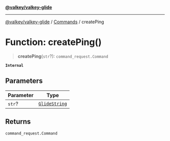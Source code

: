 [**@valkey/valkey-glide**](../../README.md)

***

[@valkey/valkey-glide](../../modules.md) / [Commands](../README.md) / createPing

# Function: createPing()

> **createPing**(`str`?): `command_request.Command`

**`Internal`**

## Parameters

| Parameter | Type |
| ------ | ------ |
| `str`? | [`GlideString`](../../BaseClient/type-aliases/GlideString.md) |

## Returns

`command_request.Command`
